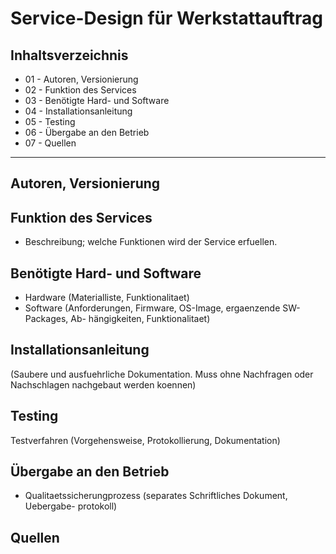 # Service-Design für Werkstattauftrag

## Inhaltsverzeichnis

-   01 - Autoren, Versionierung
-   02 - Funktion des Services
-   03 - Benötigte Hard- und Software
-   04 - Installationsanleitung
-   05 - Testing
-   06 - Übergabe an den Betrieb
-   07 - Quellen

---

## Autoren, Versionierung

## Funktion des Services

-   Beschreibung; welche Funktionen wird der Service erfuellen.

## Benötigte Hard- und Software

-   Hardware (Materialliste, Funktionalitaet)
-   Software (Anforderungen, Firmware, OS-Image, ergaenzende SW-Packages, Ab-
    hängigkeiten, Funktionalitaet)

## Installationsanleitung

(Saubere und ausfuehrliche Dokumentation. Muss ohne Nachfragen oder Nachschlagen nachgebaut werden koennen)

## Testing

Testverfahren (Vorgehensweise, Protokollierung, Dokumentation)

## Übergabe an den Betrieb

-   Qualitaetssicherungprozess (separates Schriftliches Dokument, Uebergabe-
    protokoll)

## Quellen
